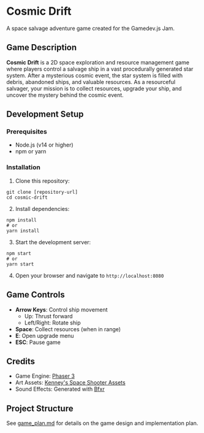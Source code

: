 # Cosmic Drift

A space salvage adventure game created for the Gamedev.js Jam.

## Game Description

**Cosmic Drift** is a 2D space exploration and resource management game where players control a salvage ship in a vast procedurally generated star system. After a mysterious cosmic event, the star system is filled with debris, abandoned ships, and valuable resources. As a resourceful salvager, your mission is to collect resources, upgrade your ship, and uncover the mystery behind the cosmic event.

## Development Setup

### Prerequisites
- Node.js (v14 or higher)
- npm or yarn

### Installation

1. Clone this repository:
```
git clone [repository-url]
cd cosmic-drift
```

2. Install dependencies:
```
npm install
# or
yarn install
```

3. Start the development server:
```
npm start
# or
yarn start
```

4. Open your browser and navigate to `http://localhost:8080`

## Game Controls

- **Arrow Keys**: Control ship movement
  - Up: Thrust forward
  - Left/Right: Rotate ship
- **Space**: Collect resources (when in range)
- **E**: Open upgrade menu
- **ESC**: Pause game

## Credits

- Game Engine: [Phaser 3](https://phaser.io/)
- Art Assets: [Kenney's Space Shooter Assets](https://kenney.nl/assets/space-shooter-redux)
- Sound Effects: Generated with [Bfxr](https://www.bfxr.net/)

## Project Structure

See [game_plan.md](game_plan.md) for details on the game design and implementation plan. 